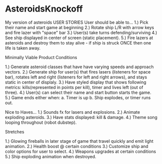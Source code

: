 # AsteroidsKnockoff

My version of asteroids
USER STORIES
User should be able to...
1.) Pick their name and start game at beginning
2.) Rotate ship L/R with arrow keys and fire lazer with "space" bar
3.) User(s) take turns defending/surviving
4.) See ship displayed in center of screen (static placement).
5.) Fire lazers at asteroids and destroy them to stay alive - if ship is struck ONCE then one life is taken away.

Minimally Viable Product Conditions

1.) Generate asteroid classes that have have varying speeds and approach vectors.
2.) Generate ship for user(s) that fires lasers (listeners for space bar), rotates left and right (listeners for left and right arrows), and stays static in center of displaly.
3.) Have styled display that shows following metrics: kills(represented in points per kill), timer and lives left (out of three).
4.) User(s) can select their name and start button starts the game.
5.) Game ends either when: a. Timer is up
                           b. Ship explodes, or timer runs out.

Nice to Haves...
1.) Sounds fx for lasers and explosions.
2.) Animate exploding asteroids.
3.) Have stats displayed: kill & damage.
4.) Theme song looping throughout (robot dubstep).


Stretches

1.) Glowing fireballs in later stage of game that travel quickly and emit light animation.
2.) Health boost @ certain conditions
3.) Customize ship and color options for user to select.
4.) Weapons upgrades at certain conditions
5.) Ship exploding animation when destroyed.
